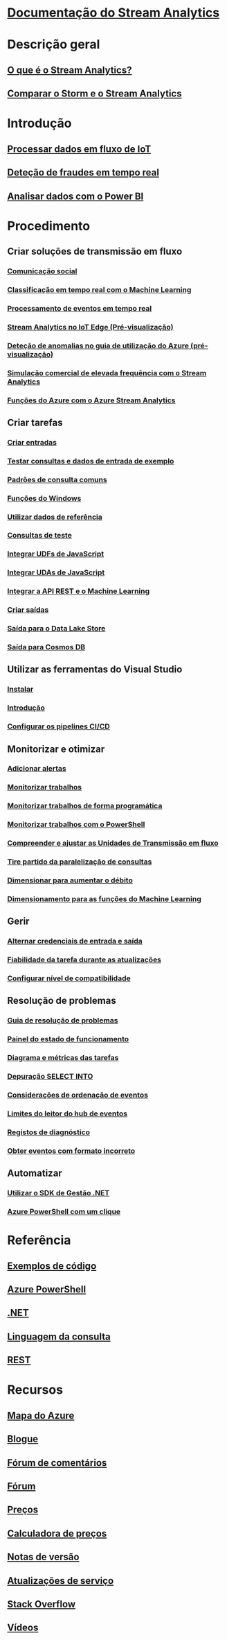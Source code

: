 # [Documentação do Stream Analytics](index.md)

# Descrição geral
## [O que é o Stream Analytics?](stream-analytics-introduction.md)
## [Comparar o Storm e o Stream Analytics](stream-analytics-comparison-storm.md)


# Introdução
## [Processar dados em fluxo de IoT](stream-analytics-get-started-with-azure-stream-analytics-to-process-data-from-iot-devices.md)
## [Deteção de fraudes em tempo real](stream-analytics-real-time-fraud-detection.md)
## [Analisar dados com o Power BI](stream-analytics-power-bi-dashboard.md)

# Procedimento

## Criar soluções de transmissão em fluxo
### [Comunicação social](stream-analytics-twitter-sentiment-analysis-trends.md)
### [Classificação em tempo real com o Machine Learning](stream-analytics-machine-learning-integration-tutorial.md)
### [Processamento de eventos em tempo real](stream-analytics-real-time-event-processing-reference-architecture.md)
### [Stream Analytics no IoT Edge (Pré-visualização)](stream-analytics-edge.md)
### [Deteção de anomalias no guia de utilização do Azure (pré-visualização)](stream-analytics-machine-learning-anomaly-detection.md)
### [Simulação comercial de elevada frequência com o Stream Analytics](stream-analytics-high-frequency-trading.md)
### [Funções do Azure com o Azure Stream Analytics](stream-analytics-with-azure-functions.md)

## Criar tarefas
### [Criar entradas](stream-analytics-define-inputs.md)
### [Testar consultas e dados de entrada de exemplo](stream-analytics-sample-data-input.md)
### [Padrões de consulta comuns](stream-analytics-stream-analytics-query-patterns.md)
### [Funções do Windows](stream-analytics-window-functions.md)

### [Utilizar dados de referência](stream-analytics-use-reference-data.md)
### [Consultas de teste](stream-analytics-test-query.md)
### [Integrar UDFs de JavaScript](stream-analytics-javascript-user-defined-functions.md)
### [Integrar UDAs de JavaScript](stream-analytics-javascript-user-defined-aggregates.md)
### [Integrar a API REST e o Machine Learning](stream-analytics-how-to-configure-azure-machine-learning-endpoints-in-stream-analytics.md)
### [Criar saídas](stream-analytics-define-outputs.md)
### [Saída para o Data Lake Store](stream-analytics-data-lake-output.md)
### [Saída para Cosmos DB](stream-analytics-documentdb-output.md)

## Utilizar as ferramentas do Visual Studio
### [Instalar](stream-analytics-tools-for-visual-studio-install.md)
### [Introdução](stream-analytics-tools-for-visual-studio.md)
### [Configurar os pipelines CI/CD](stream-analytics-tools-for-visual-studio-cicd.md)

## Monitorizar e otimizar
### [Adicionar alertas](stream-analytics-set-up-alerts.md)
### [Monitorizar trabalhos](stream-analytics-monitoring.md)
### [Monitorizar trabalhos de forma programática](stream-analytics-monitor-jobs.md)
### [Monitorizar trabalhos com o PowerShell](stream-analytics-monitor-and-manage-jobs-use-powershell.md)
### [Compreender e ajustar as Unidades de Transmissão em fluxo](stream-analytics-streaming-unit-consumption.md)
### [Tire partido da paralelização de consultas](stream-analytics-parallelization.md)
### [Dimensionar para aumentar o débito](stream-analytics-scale-jobs.md)
### [Dimensionamento para as funções do Machine Learning](stream-analytics-scale-with-machine-learning-functions.md)

## Gerir
### [Alternar credenciais de entrada e saída](stream-analytics-login-credentials-inputs-outputs.md)
### [Fiabilidade da tarefa durante as atualizações](stream-analytics-job-reliability.md)
### [Configurar nível de compatibilidade](stream-analytics-compatibility-level.md)

## Resolução de problemas
### [Guia de resolução de problemas](stream-analytics-troubleshooting-guide.md)
### [Painel do estado de funcionamento](stream-analytics-resource-health.md)
### [Diagrama e métricas das tarefas](stream-analytics-job-diagram-with-metrics.md)
### [Depuração SELECT INTO](stream-analytics-select-into.md)
### [Considerações de ordenação de eventos](stream-analytics-out-of-order-and-late-events.md)
### [Limites do leitor do hub de eventos](stream-analytics-event-hub-consumer-groups.md)
### [Registos de diagnóstico](stream-analytics-job-diagnostic-logs.md)
### [Obter eventos com formato incorreto](stream-analytics-malformed-events.md)

## Automatizar
### [Utilizar o SDK de Gestão .NET](stream-analytics-dotnet-management-sdk.md)
### [Azure PowerShell com um clique](https://github.com/Azure/azure-stream-analytics/tree/master/Samples/ASAOneClick)

# Referência
## [Exemplos de código](https://azure.microsoft.com/en-us/resources/samples/?service=stream-analytics)
## [Azure PowerShell](/powershell/module/azurerm.streamanalytics)
## [.NET](/dotnet/api/microsoft.azure.management.streamanalytics)
## [Linguagem da consulta](https://msdn.microsoft.com/library/azure/dn834998)
## [REST](/rest/api/streamanalytics)

# Recursos
## [Mapa do Azure](https://azure.microsoft.com/roadmap/)
## [Blogue](http://blogs.msdn.com/b/streamanalytics/)
## [Fórum de comentários](http://feedback.azure.com/forums/270577-azure-stream-analytics)
## [Fórum](https://social.msdn.microsoft.com/Forums/en-US/home?forum=AzureStreamAnalytics)
## [Preços](https://azure.microsoft.com/pricing/details/stream-analytics/)
## [Calculadora de preços](https://azure.microsoft.com/pricing/calculator/)
## [Notas de versão](stream-analytics-release-notes.md)
## [Atualizações de serviço](https://azure.microsoft.com/updates/?product=stream-analytics)
## [Stack Overflow](http://stackoverflow.com/questions/tagged/azure-stream-analytics)
## [Vídeos](https://azure.microsoft.com/documentation/videos/index/?services=stream-analytics)
